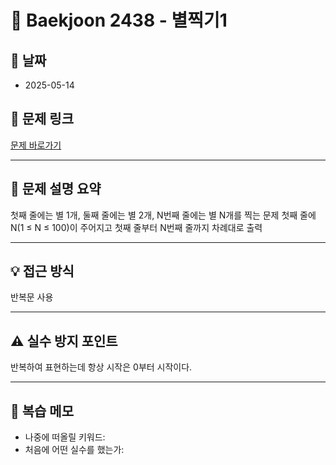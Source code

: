 # 📝 Baekjoon 2438 - 별찍기1

## 📅 날짜
- 2025-05-14

## 🔗 문제 링크
[문제 바로가기](https://www.acmicpc.net/problem/2438)

---

## 📌 문제 설명 요약

첫째 줄에는 별 1개, 둘째 줄에는 별 2개, N번째 줄에는 별 N개를 찍는 문제
첫째 줄에 N(1 ≤ N ≤ 100)이 주어지고
첫째 줄부터 N번째 줄까지 차례대로 출력   

---

## 💡 접근 방식

반복문 사용


---

## ⚠️ 실수 방지 포인트

반복하여 표현하는데 항상 시작은 0부터 시작이다.

---

## 🧠 복습 메모

- 나중에 떠올릴 키워드:
- 처음에 어떤 실수를 했는가:
